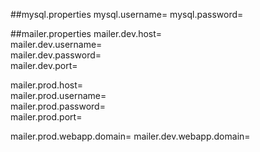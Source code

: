 ##mysql.properties
mysql.username=
mysql.password=

##mailer.properties
mailer.dev.host=  
mailer.dev.username=  
mailer.dev.password=  
mailer.dev.port=  

mailer.prod.host=  
mailer.prod.username=  
mailer.prod.password=  
mailer.prod.port=  

mailer.prod.webapp.domain=
mailer.dev.webapp.domain=
